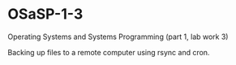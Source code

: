# OSaSP-1-3
Operating Systems and Systems Programming (part 1, lab work 3)

Backing up files to a remote computer using rsync and cron.

